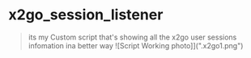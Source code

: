 # x2go_session_listener

> its my Custom script that's showing all the x2go user sessions infomation ina better way
![Script Working photo]](".x2go1.png")